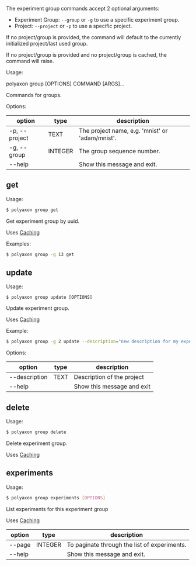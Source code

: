 The experiment group commands accept 2 optional arguments:

 * Experiment Group: `--group` or `-g`  to use a specific experiment group.
 * Project: `--project` or `-p` to use a specific project.

If no project/group is provided, the command will default to the currently initialized project/last used group.

If no project/group is provided and no project/group is cached, the command will raise.

Usage:

polyaxon group [OPTIONS] COMMAND [ARGS]...

Commands for groups.

Options:

option | type | description
-------|------|------------
  -p, --project | TEXT | The project name, e.g. 'mnist' or 'adam/mnist'.
  -g, --group | INTEGER | The group sequence number.
  --help |  | Show this message and exit.


## get

Usage:

```bash
$ polyaxon group get
```

Get experiment group by uuid.

Uses [Caching](/polyaxon_cli/introduction#Caching)

Examples:

```bash
$ polyaxon group -g 13 get
```

## update

Usage:

```
$ polyaxon group update [OPTIONS]
```

Update experiment group.

Uses [Caching](/polyaxon_cli/introduction#Caching)

Example:

```bash
$ polyaxon group -g 2 update --description="new description for my experiments"
```

Options:

option | type | description
-------|------|------------
  --description | TEXT | Description of the project
  --help | | Show this message and exit

## delete

Usage:

```bash
$ polyaxon group delete
```

Delete experiment group.

Uses [Caching](/polyaxon_cli/introduction#Caching)

## experiments

Usage:

```bash
$ polyaxon group experiments [OPTIONS]
```

List experiments for this experiment group

Uses [Caching](/polyaxon_cli/introduction#Caching)

option | type | description
-------|------|------------
  --page | INTEGER | To paginate through the list of experiments.
  --help | | Show this message and exit.
